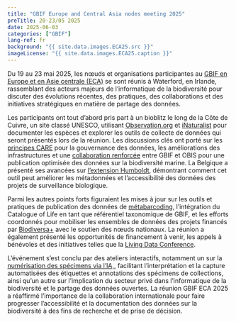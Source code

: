 ```yaml
---
title: "GBIF Europe and Central Asia nodes meeting 2025"
preTitle: 20-23/05 2025
date: 2025-06-03
categories: ["GBIF"]
lang-ref: fr
background: "{{ site.data.images.ECA25.src }}"
imageLicense: "{{ site.data.images.ECA25.caption }}"
---
```

Du 19 au 23 mai 2025, les nœuds et organisations participantes au [GBIF en Europe et en Asie centrale (ECA)](https://www.gbif.org/the-gbif-network/europe) se sont réunis à Waterford, en Irlande, rassemblant des acteurs majeurs de l’informatique de la biodiversité pour discuter des évolutions récentes, des pratiques, des collaborations et des initiatives stratégiques en matière de partage des données.

Les participants ont tout d’abord pris part à un bioblitz le long de la Côte de Cuivre, un site classé UNESCO, utilisant [Observation.org](https://observation.org) et [iNaturalist](https://www.inaturalist.org/) pour documenter les espèces et explorer les outils de collecte de données qui seront présentés lors de la réunion. 
Les discussions clés ont porté sur les [principes CARE](https://www.gida-global.org/care) pour la gouvernance des données, les améliorations des infrastructures et une [collaboration renforcée](https://docs.gbif.org/obis-gbif-joint-strategy/en/) entre GBIF et OBIS pour une publication optimisée des données sur la biodiversité marine. 
La Belgique a présenté ses avancées sur [l’extension Humboldt](https://gbif.biodiversity.be/post/2025/humboldtextensionexamples/), démontrant comment cet outil peut améliorer les métadonnées et l’accessibilité des données des projets de surveillance biologique.

Parmi les autres points forts figuraient les mises à jour sur les outils et pratiques de publication des données de [métabarcoding](https://www.gbif.org/metabarcoding), l’intégration du Catalogue of Life en tant que référentiel taxonomique de GBIF, et les efforts coordonnés pour mobiliser les ensembles de données des projets financés par [Biodiversa+](https://www.biodiversa.eu/) avec le soutien des nœuds nationaux. La réunion a également présenté les opportunités de financement à venir, les appels à bénévoles et des initiatives telles que la [Living Data Conference](https://www.livingdata2025.com/).

L’événement s’est conclu par des ateliers interactifs, notamment un sur la [numérisation des spécimens via l’IA,](https://www.gbif.org/project/CESP2024-016/ai-for-specimen-labels), facilitant l’interprétation et la capture automatisées des étiquettes et annotations des spécimens de collections, ainsi qu’un autre sur l’implication du secteur privé dans l’informatique de la biodiversité et le partage des données ouvertes. 
La réunion GBIF ECA 2025 a réaffirmé l’importance de la collaboration internationale pour faire progresser l’accessibilité et la documentation des données sur la biodiversité à des fins de recherche et de prise de décision.
